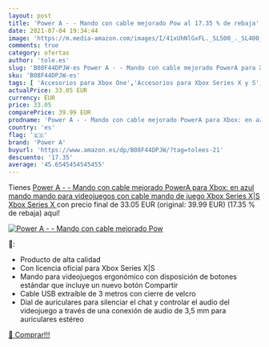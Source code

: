 ```yaml
---
layout: post
title: 'Power A - - Mando con cable mejorado Pow al 17.35 % de rebaja'
date: 2021-07-04 19:34:44
image: 'https://m.media-amazon.com/images/I/41xUhNlGxFL._SL500_._SL400_.jpg'
comments: true
category: ofertas
author: 'tole.es'
slug: 'B08F44DPJW-es Power A - - Mando con cable mejorado PowerA para Xbox: en...'
sku: 'B08F44DPJW-es'
tags: [ 'Accesorios para Xbox One','Accesorios para Xbox Series X y S','Componentes','Hardware y juegos para Xbox One','Hardware y juegos para Xbox Series X y S','Informática','Mandos y controles para Xbox One','Mandos y controles para Xbox Series X y S','Videojuegos','power a','xbox', ]
actualPrice: 33.05 EUR
currency: EUR
price: 33.05
comparePrice: 39.99 EUR
prodname: 'Power A - - Mando con cable mejorado PowerA para Xbox: en azul  mando  mando para videojuegos con cable  mando de juego  Xbox Series X|S  Xbox Series X '
country: 'es'
flag: '🇪🇸'
brand: 'Power A'
buyurl: 'https://www.amazon.es/dp/B08F44DPJW/?tag=tolees-21'
descuento: '17.35'
average: '45.6545454545455'
---
```


Tienes [Power A - - Mando con cable mejorado PowerA para Xbox: en azul  mando  mando para videojuegos con cable  mando de juego  Xbox Series X|S  Xbox Series X ](https://www.amazon.es/dp/B08F44DPJW/?tag=tolees-21) con precio final de  33.05 EUR (original: 39.99 EUR) (17.35 %  de rebaja) aqui!

[![Power A - - Mando con cable mejorado Pow](https://m.media-amazon.com/images/I/41xUhNlGxFL._SL500_._SL400_.jpg)](https://www.amazon.es/dp/B08F44DPJW/?tag=tolees-21)

🔎:

- Producto de alta calidad
- Con licencia oficial para Xbox Series X|S
- Mando para videojuegos ergonómico con disposición de botones estándar que incluye un nuevo botón Compartir
- Cable USB extraíble de 3 metros con cierre de velcro
- Dial de auriculares para silenciar el chat y controlar el audio del videojuego a través de una conexión de audio de 3,5 mm para auriculares estéreo

[🛒 Comprar!!!](https://www.amazon.es/dp/B08F44DPJW/?tag=tolees-21)
